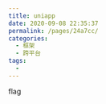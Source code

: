 ```yaml
---
title: uniapp
date: 2020-09-08 22:35:37
permalink: /pages/24a7cc/
categories: 
  - 框架
  - 跨平台
tags: 
  - 
---
```

flag
